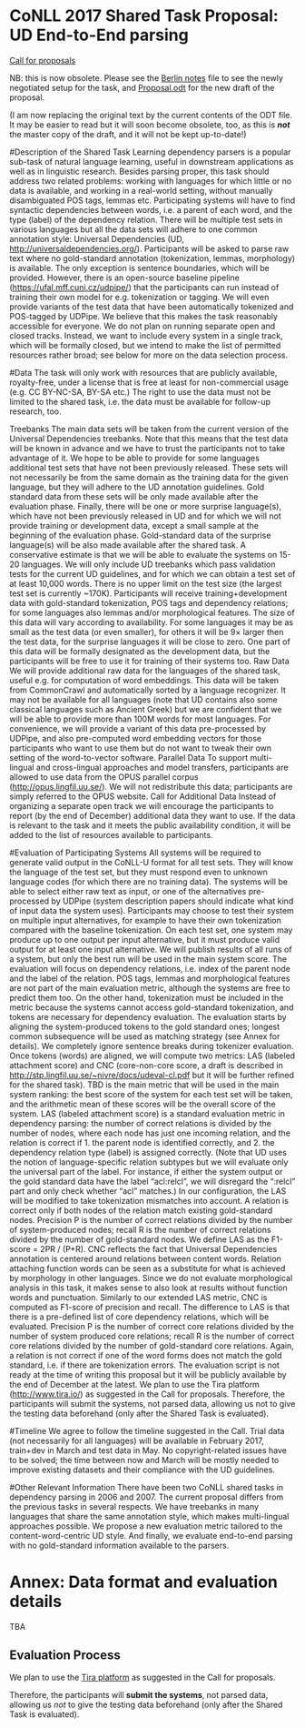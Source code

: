 # CoNLL 2017 Shared Task Proposal: UD End-to-End parsing

[Call for proposals](http://www.conll.org/cfprop-sharedtask-2017)

NB: this is now obsolete. Please see the [Berlin notes](https://github.com/ufal/conll2017/blob/master/proposal/2016-08-09-berlin-notes.md) file to see the newly negotiated setup for the task, and [Proposal.odt](https://github.com/ufal/conll2017/blob/master/proposal/Proposal.odt) for the new draft of the proposal.

(I am now replacing the original text by the current contents of the ODT file. It may be easier to read but it will soon become obsolete, too, as this is ***not*** the master copy of the draft, and it will not be kept up-to-date!)

#Description of the Shared Task
Learning dependency parsers is a popular sub-task of natural language learning, useful in downstream applications as well as in linguistic research. Besides parsing proper, this task should address two related problems: working with languages for which little or no data is available, and working in a real-world setting, without manually disambiguated POS tags, lemmas etc.
Participating systems will have to find syntactic dependencies between words, i.e. a parent of each word, and the type (label) of the dependency relation. There will be multiple test sets in various languages but all the data sets will adhere to one common annotation style: Universal Dependencies (UD, http://universaldependencies.org/).
Participants will be asked to parse raw text where no gold-standard annotation (tokenization, lemmas, morphology) is available. The only exception is sentence boundaries, which will be provided. However, there is an open-source baseline pipeline (https://ufal.mff.cuni.cz/udpipe/) that the participants can run instead of training their own model for e.g. tokenization or tagging. We will even provide variants of the test data that have been automatically tokenized and POS-tagged by UDPipe. We believe that this makes the task reasonably accessible for everyone.
We do not plan on running separate open and closed tracks. Instead, we want to include every system in a single track, which will be formally closed, but we intend to make the list of permitted resources rather broad; see below for more on the data selection process.

#Data
The task will only work with resources that are publicly available, royalty-free, under a license that is free at least for non-commercial usage (e.g. CC BY-NC-SA, BY-SA etc.) The right to use the data must not be limited to the shared task, i.e. the data must be available for follow-up research, too.

Treebanks
The main data sets will be taken from the current version of the Universal Dependencies treebanks. Note that this means that the test data will be known in advance and we have to trust the participants not to take advantage of it. We hope to be able to provide for some languages additional test sets that have not been previously released. These sets will not necessarily be from the same domain as the training data for the given language, but they will adhere to the UD annotation guidelines. Gold standard data from these sets will be only made available after the evaluation phase. Finally, there will be one or more surprise language(s), which have not been previously released in UD and for which we will not provide training or development data, except a small sample at the beginning of the evaluation phase. Gold-standard data of the surprise language(s) will be also made available after the shared task.
A conservative estimate is that we will be able to evaluate the systems on 15-20 languages. We will only include UD treebanks which pass validation tests for the current UD guidelines, and for which we can obtain a test set of at least 10,000 words. There is no upper limit on the test size (the largest test set is currently ~170K). Participants will receive training+development data with gold-standard tokenization, POS tags and dependency relations; for some languages also lemmas and/or morphological features. The size of this data will vary according to availability. For some languages it may be as small as the test data (or even smaller), for others it will be 9× larger then the test data, for the surprise languages it will be close to zero. One part of this data will be formally designated as the development data, but the participants will be free to use it for training of their systems too.
Raw Data
We will provide additional raw data for the languages of the shared task, useful e.g. for computation of word embeddings. This data will be taken from CommonCrawl and automatically sorted by a language recognizer. It may not be available for all languages (note that UD contains also some classical languages such as Ancient Greek) but we are confident that we will be able to provide more than 100M words for most languages. For convenience, we will provide a variant of this data pre-processed by UDPipe, and also pre-computed word embedding vectors for those participants who want to use them but do not want to tweak their own setting of the word-to-vector software.
Parallel Data
To support multi-lingual and cross-lingual approaches and model transfers, participants are allowed to use data from the OPUS parallel corpus (http://opus.lingfil.uu.se/). We will not redistribute this data; participants are simply referred to the OPUS website.
Call for Additional Data
Instead of organizing a separate open track we will encourage the participants to report (by the end of December) additional data they want to use. If the data is relevant to the task and it meets the public availability condition, it will be added to the list of resources available to participants.

#Evaluation of Participating Systems
All systems will be required to generate valid output in the CoNLL-U format for all test sets. They will know the language of the test set, but they must respond even to unknown language codes (for which there are no training data). The systems will be able to select either raw text as input, or one of the alternatives pre-processed by UDPipe (system description papers should indicate what kind of input data the system uses). Participants may choose to test their system on multiple input alternatives, for example to have their own tokenization compared with the baseline tokenization. On each test set, one system may produce up to one output per input alternative, but it must produce valid output for at least one input alternative. We will publish results of all runs of a system, but only the best run will be used in the main system score.
The evaluation will focus on dependency relations, i.e. index of the parent node and the label of the relation. POS tags, lemmas and morphological features are not part of the main evaluation metric, although the systems are free to predict them too. On the other hand, tokenization must be included in the metric because the systems cannot access gold-standard tokenization, and tokens are necessary for dependency evaluation.
The evaluation starts by aligning the system-produced tokens to the gold standard ones; longest common subsequence will be used as matching strategy (see Annex for details). We completely ignore sentence breaks during tokenizer evaluation.
Once tokens (words) are aligned, we will compute two metrics: LAS (labeled attachment score) and CNC (core-non-core score, a draft is described in http://stp.lingfil.uu.se/~nivre/docs/udeval-cl.pdf but it will be further refined for the shared task). TBD is the main metric that will be used in the main system ranking: the best score of the system for each test set will be taken, and the arithmetic mean of these scores will be the overall score of the system.
LAS (labeled attachment score) is a standard evaluation metric in dependency parsing: the number of correct relations is divided by the number of nodes, where each node has just one incoming relation, and the relation is correct if 1. the parent node is identified correctly, and 2. the dependency relation type (label) is assigned correctly. (Note that UD uses the notion of language-specific relation subtypes but we will evaluate only the universal part of the label. For instance, if either the system output or the gold standard data have the label “acl:relcl”, we will disregard the “:relcl” part and only check whether “acl” matches.) In our configuration, the LAS will be modified to take tokenization mismatches into account. A relation is correct only if both nodes of the relation match existing gold-standard nodes. Precision P is the number of correct relations divided by the number of system-produced nodes; recall R is the number of correct relations divided by the number of gold-standard nodes. We define LAS as the F1-score = 2PR / (P+R).
CNC reflects the fact that Universal Dependencies annotation is centered around relations between content words. Relation attaching function words can be seen as a substitute for what is achieved by morphology in other languages. Since we do not evaluate morphological analysis in this task, it makes sense to also look at results without function words and punctuation. Similarly to our extended LAS metric, CNC is computed as F1-score of precision and recall. The difference to LAS is that there is a pre-defined list of core dependency relations, which will be evaluated. Precision P is the number of correct core relations divided by the number of system produced core relations; recall R is the number of correct core relations divided by the number of gold-standard core relations. Again, a relation is not correct if one of the word forms does not match the gold standard, i.e. if there are tokenization errors.
The evaluation script is not ready at the time of writing this proposal but it will be publicly available by the end of December at the latest.
We plan to use the Tira platform (http://www.tira.io/) as suggested in the Call for proposals.
Therefore, the participants will submit the systems, not parsed data, allowing us not to give the testing data beforehand (only after the Shared Task is evaluated).

#Timeline
We agree to follow the timeline suggested in the Call. Trial data (not necessarily for all languages) will be available in February 2017, train+dev in March and test data in May. No copyright-related issues have to be solved; the time between now and March will be mostly needed to improve existing datasets and their compliance with the UD guidelines.

#Other Relevant Information
There have been two CoNLL shared tasks in dependency parsing in 2006 and 2007. The current proposal differs from the previous tasks in several respects. We have treebanks in many languages that share the same annotation style, which makes multi-lingual approaches possible. We propose a new evaluation metric tailored to the content-word-centric UD style. And finally, we evaluate end-to-end parsing with no gold-standard information available to the parsers.

# Annex: Data format and evaluation details
TBA


## Evaluation Process

We plan to use the [Tira platform](http://www.tira.io/) as suggested in the Call
for proposals.

Therefore, the participants will **submit the systems**, not parsed data,
allowing us _not_ to give the testing data beforehand (only after
the Shared Task is evaluated).
